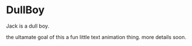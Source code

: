 # DullBoy
Jack is a dull boy.

the ultamate goal of this a fun little text animation thing.
more details soon.
